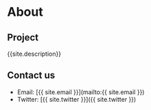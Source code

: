 # About

## Project
{{site.description}}

## Contact us

- Email: [{{ site.email }}](mailto:{{ site.email }})
- Twitter: [{{ site.twitter }}]({{ site.twitter }})